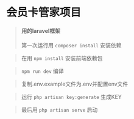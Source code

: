 
会员卡管家项目
====================

> #### 用的laravel框架
> 第一次运行用 `composer install` 安装依赖

> 在用 `npm install` 安装前端依赖包

> `npm run dev` 编译

> 复制.env.example文件为.env并配置env文件

> 运行 `php artisan key:generate` 生成KEY

> 最后用 `php artisan serve` 启动